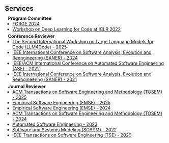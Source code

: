 <h1 id="services"></h1>

<h2 style="margin: 60px 0px 10px;">Services</h2>

<h4 style="margin:0 10px 0;">Program Committee</h4>

<ul style="margin:0 0 5px;">
  <li><a href="https://conf.researchr.org/home/forge-2024"><autocolor>FORGE 2024</autocolor></a></li>
  <li><a href="https://ijcai-21.org/"><autocolor>Workshop on Deep Learning for Code at ICLR 2022</autocolor></a></li>
</ul>

<h4 style="margin:0 10px 0;">Conference Reviewer</h4>

<ul style="margin:0 0 5px;">
  <li><a href="https://llm4code.github.io"><autocolor>The Second International Workshop on Large Language Models for Code (LLM4Code) - 2025</autocolor></a></li>
<li><a href="https://conf.researchr.org/home/saner-2024"><autocolor>IEEE International Conference on Software Analysis, Evolution and Reengineering (SANER) - 2024</autocolor></a></li>
  <li><a href="https://conf.researchr.org/home/ase-2022"><autocolor>IEEE/ACM International Conference on Automated Software Engineering (ASE) - 2022</autocolor></a></li>
  <li><a href="https://ieeexplore.ieee.org/xpl/conhome/1831544/all-proceedings"><autocolor>IEEE International Conference on Software Analysis, Evolution and Reengineering (SANER) - 2021</autocolor></a></li>
</ul>

<h4 style="margin:0 10px 0;">Journal Reviewer</h4>
<ul style="margin:0 0 20px;">
<li><a href="https://dl.acm.org/journal/tosem"><autocolor>ACM Transactions on Software Engineering and Methodology (TOSEM) - 2025</autocolor></a></li>
<li><a href="https://link.springer.com/journal/10664"><autocolor>Empirical Software Engineering (EMSE) - 2025</autocolor></a></li>
<li><a href="https://link.springer.com/journal/10664"><autocolor>Empirical Software Engineering (EMSE) - 2024</autocolor></a></li>
  <li><a href="https://dl.acm.org/journal/tosem"><autocolor>ACM Transactions on Software Engineering and Methodology (TOSEM) - 2024</autocolor></a></li>
  <li><a href="https://link.springer.com/journal/10515"><autocolor>Automated Software Engineering - 2023</autocolor></a></li>
  <li><a href="https://www.springer.com/journal/10270"><autocolor>Software and Systems Modeling (SOSYM) - 2022</autocolor></a></li>
  <li><a href="https://ieeexplore.ieee.org/xpl/RecentIssue.jsp?punumber=32"><autocolor>IEEE Transactions on Software Engineering (TSE) - 2020</autocolor></a></li>
</ul>
